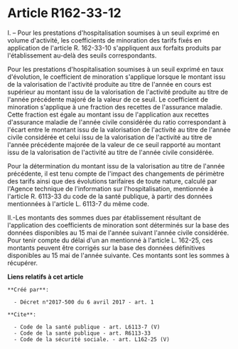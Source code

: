 # Article R162-33-12

I. – Pour les prestations d'hospitalisation soumises à un seuil exprimé en volume d'activité, les coefficients de minoration
des tarifs fixés en application de l'article R. 162-33-10 s'appliquent aux forfaits produits par l'établissement au-delà des
seuils correspondants. 

Pour les prestations d'hospitalisation soumises à un seuil exprimé en taux d'évolution, le coefficient de minoration
s'applique lorsque le montant issu de la valorisation de l'activité produite au titre de l'année en cours est supérieur au
montant issu de la valorisation de l'activité produite au titre de l'année précédente majoré de la valeur de ce seuil. Le
coefficient de minoration s'applique à une fraction des recettes de l'assurance maladie. Cette fraction est égale au montant
issu de l'application aux recettes d'assurance maladie de l'année civile considérée du ratio correspondant à l'écart entre le
montant issu de la valorisation de l'activité au titre de l'année civile considérée et celui issu de la valorisation de
l'activité au titre de l'année précédente majorée de la valeur de ce seuil rapporté au montant issu de la valorisation de
l'activité au titre de l'année civile considérée. 

Pour la détermination du montant issu de la valorisation au titre de l'année précédente, il est tenu compte de l'impact des
changements de périmètre des tarifs ainsi que des évolutions tarifaires de toute nature, calculé par l'Agence technique de
l'information sur l'hospitalisation, mentionnée à l'article R. 6113-33 du code de la santé publique, à partir des données
mentionnées à l'article L. 6113-7 du même code. 

II.-Les montants des sommes dues par établissement résultant de l'application des coefficients de minoration sont déterminés
sur la base des données disponibles au 15 mai de l'année suivant l'année civile considérée. Pour tenir compte du délai d'un
an mentionné à l'article L. 162-25, ces montants peuvent être corrigés sur la base des données définitives disponibles au 15
mai de l'année suivante. Ces montants sont les sommes à récupérer.

**Liens relatifs à cet article**

	**Créé par**:

	  - Décret n°2017-500 du 6 avril 2017 - art. 1

	**Cite**:

	  - Code de la santé publique - art. L6113-7 (V)
	  - Code de la santé publique - art. R6113-33
	  - Code de la sécurité sociale. - art. L162-25 (V)
